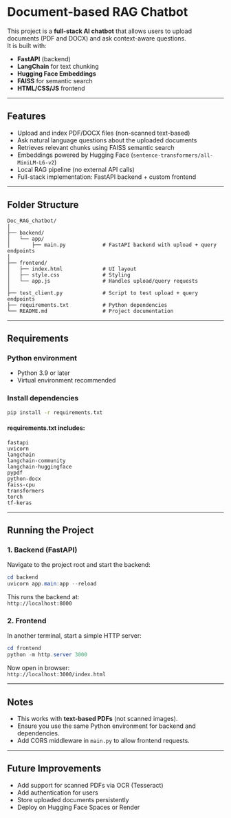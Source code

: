 # Document-based RAG Chatbot

This project is a **full-stack AI chatbot** that allows users to upload documents (PDF and DOCX) and ask context-aware questions.  
It is built with:
- **FastAPI** (backend)
- **LangChain** for text chunking
- **Hugging Face Embeddings**
- **FAISS** for semantic search
- **HTML/CSS/JS** frontend

---

## Features
- Upload and index PDF/DOCX files (non-scanned text-based)
- Ask natural language questions about the uploaded documents
- Retrieves relevant chunks using FAISS semantic search
- Embeddings powered by Hugging Face (`sentence-transformers/all-MiniLM-L6-v2`)
- Local RAG pipeline (no external API calls)
- Full-stack implementation: FastAPI backend + custom frontend

---

## Folder Structure
```
Doc_RAG_chatbot/
│
├── backend/
│   └── app/
│       ├── main.py            # FastAPI backend with upload + query endpoints
│
├── frontend/
│   ├── index.html             # UI layout
│   ├── style.css              # Styling
│   └── app.js                 # Handles upload/query requests
│
├── test_client.py             # Script to test upload + query endpoints
├── requirements.txt           # Python dependencies
└── README.md                  # Project documentation
```

---

## Requirements

### Python environment
- Python 3.9 or later
- Virtual environment recommended

### Install dependencies
```bash
pip install -r requirements.txt
```

#### requirements.txt includes:
```
fastapi
uvicorn
langchain
langchain-community
langchain-huggingface
pypdf
python-docx
faiss-cpu
transformers
torch
tf-keras
```

---

## Running the Project

### 1. Backend (FastAPI)
Navigate to the project root and start the backend:

```powershell
cd backend
uvicorn app.main:app --reload
```

This runs the backend at:  
`http://localhost:8000`

### 2. Frontend
In another terminal, start a simple HTTP server:

```powershell
cd frontend
python -m http.server 3000
```

Now open in browser:  
`http://localhost:3000/index.html`

---


## Notes
- This works with **text-based PDFs** (not scanned images).  
- Ensure you use the same Python environment for backend and dependencies.  
- Add CORS middleware in `main.py` to allow frontend requests.  

---

## Future Improvements
- Add support for scanned PDFs via OCR (Tesseract)
- Add authentication for users
- Store uploaded documents persistently
- Deploy on Hugging Face Spaces or Render
